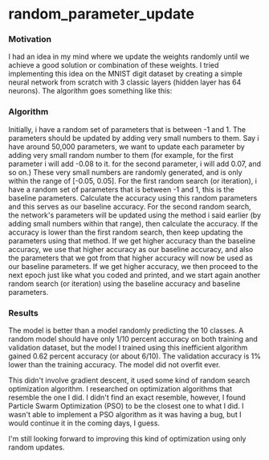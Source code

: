 # random_parameter_update

### Motivation
I had an idea in my mind where we update the weights randomly until we achieve a good solution or combination of these weights. I tried implementing this idea on the MNIST digit dataset by creating a simple neural network from scratch with 3 classic layers (hidden layer has 64 neurons). The algorithm goes something like this: 


### Algorithm
Initially, i have a random set of parameters that is between -1 and 1. The parameters should be updated by adding very small numbers to them. Say i have around 50,000 parameters, we want to update each parameter by adding very small random number to them (for example, for the first parameter i will add -0.08 to it. for the second parameter, i will add 0.07, and so on.) These very small numbers are randomly generated, and is only within the range of [-0.05, 0.05]. For the first random search (or iteration), i have a random set of parameters that is between -1 and 1, this is the baseline parameters. Calculate the accuracy using this random parameters and this serves as our baseline accuracy. For the second random search, the network's parameters will be updated using the method i said earlier (by adding small numbers within that range), then calculate the accuracy. If the accuracy is lower than the first random search, then keep updating the parameters using that method. If we get higher accuracy than the baseline accuracy, we use that higher accuracy as our baseline accuracy, and also the parameters that we got from that higher accuracy will now be used as our baseline parameters. If we get higher accuracy, we then proceed to the next epoch just like what you coded and printed, and we start again another random search (or iteration) using the baseline accuracy and baseline parameters.


### Results
The model is better than a model randomly predicting the 10 classes. A random model should have only 1/10 percent accuracy on both training and validation dataset, but the model I trained using this inefficient algorithm gained 0.62 percent accuracy (or about 6/10). The validation accuracy is 1% lower than the training accuracy. The model did not overfit ever.

This didn't involve gradient descent, it used some kind of random search optimization algorithm. I researched on optimization algorithms that resemble the one I did. I didn't find an exact resemble, however, I found Particle Swarm Optimization (PSO) to be the closest one to what I did. I wasn't able to implement a PSO algorithm as it was having a bug, but I would continue it in the coming days, I guess.

I'm still looking forward to improving this kind of optimization using only random updates.
